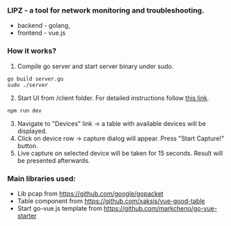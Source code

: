 ### LIPZ - a tool for network monitoring and troubleshooting.

- backend - golang,
- frontend - vue.js

### How it works?
1. Compile go server and start server binary under sudo.
```
go build server.go
sudo ./server
```
2. Start UI from /client folder. For detailed instructions follow [this link](client/README.md).
```
npm run dev
```
3. Navigate to "Devices" link -> a table with available devices will be displayed.
4. Click on device row -> capture dialog will appear. Press "Start Capture!" button.
5. Live capture on selected device will be taken for 15 seconds. Result will be presented afterwards.

### Main libraries used:
- Lib pcap from https://github.com/google/gopacket <br>
- Table component from https://github.com/xaksis/vue-good-table <br>
- Start go-vue.js template from https://github.com/markcheno/go-vue-starter <br>

